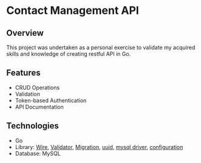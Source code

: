# Contact Management API

## Overview
This project was undertaken as a personal exercise to validate my acquired skills and knowledge of creating restful API in Go.

## Features
- CRUD Operations
- Validation
- Token-based Authentication
- API Documentation

## Technologies
- Go
- Library: [Wire](https://github.com/google/wire), [Validator](https://github.com/go-playground/validator),
[Migration](github.com/golang-migrate/migrate), [uuid](github.com/google/uuid),
[mysql driver](github.com/go-sql-driver/mysql), [configuration](github.com/go-sql-driver/mysql)
- Database: MySQL
